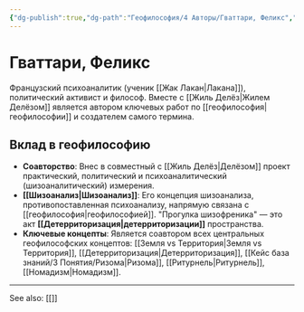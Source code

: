 ```yaml
---
{"dg-publish":true,"dg-path":"Геофилософия/4 Авторы/Гваттари, Феликс","permalink":"/geofilosofiya/4-avtory/gvattari-feliks/"}
---
```


# Гваттари, Феликс

Французский психоаналитик (ученик [[Жак Лакан\|Лакана]]), политический активист и философ. Вместе с [[Жиль Делёз\|Жилем Делёзом]] является автором ключевых работ по [[геофилософия\|геофилософии]] и создателем самого термина.

## Вклад в геофилософию
- **Соавторство**: Внес в совместный с [[Жиль Делёз\|Делёзом]] проект практический, политический и психоаналитический (шизоаналитический) измерения.
- **[[Шизоанализ\|Шизоанализ]]**: Его концепция шизоанализа, противопоставленная психоанализу, напрямую связана с [[геофилософия\|геофилософией]]. "Прогулка шизофреника" — это акт **[[Детерриторизация\|детерриторизации]]** пространства.
- **Ключевые концепты**: Является соавтором всех центральных геофилософских концептов: [[Земля vs Территория\|Земля vs Территория]], [[Детерриторизация\|Детерриторизация]], [[Кейс база знаний/3 Понятия/Ризома\|Ризома]], [[Ритурнель\|Ритурнель]], [[Номадизм\|Номадизм]].






---
See also:
[[]]
